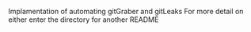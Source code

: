 Implamentation of automating gitGraber and gitLeaks 
For more detail on either enter the directory for another README

